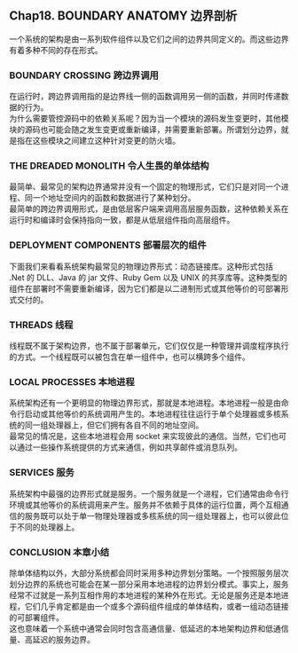 ## Chap18. BOUNDARY ANATOMY 边界剖析        

一个系统的架构是由一系列软件组件以及它们之间的边界共同定义的。而这些边界有着多种不同的存在形式。      

### BOUNDARY CROSSING 跨边界调用       
在运行时，跨边界调用指的是边界线一侧的函数调用另一侧的函数，并同时传递数据的行为。        
为什么需要管控源码中的依赖关系呢？因为当一个模块的源码发生变更时，其他模块的源码也可能会随之发生变更或重新编译，并需要重新部署。所谓划分边界，就是指在这些模块之间建立这种针对变更的防火墙。     

### THE DREADED MONOLITH 令人生畏的单体结构     
最简单、最常见的架构边界通常并没有一个固定的物理形式，它们只是对同一个进程、同一个地址空间内的函数和数据进行了某种划分。      
最简单的跨边界调用形式，是由低层客户端来调用高层服务函数，这种依赖关系在运行时和编译时会保持指向一致，都是从低层组件指向高层组件。     

### DEPLOYMENT COMPONENTS 部署层次的组件      
下面我们来看看系统架构最常见的物理边界形式：动态链接库。这种形式包括 .Net 的 DLL、Java 的 jar 文件、Ruby Gem 以及 UNIX 的共享库等。这种类型的组件在部署时不需要重新编译，因为它们都是以二进制形式或其他等价的可部署形式交付的。      

### THREADS 线程      
线程既不属于架构边界，也不属于部署单元，它们仅仅是一种管理并调度程序执行的方式。一个线程既可以被包含在单一组件中，也可以横跨多个组件。    

### LOCAL PROCESSES 本地进程     
系统架构还有一个更明显的物理边界形式，那就是本地进程。本地进程一般是由命令行启动或其他等价的系统调用产生的。本地进程往往运行于单个处理器或多核系统的同一组处理器上，但它们拥有各自不同的地址空间。    
最常见的情况是，这些本地进程会用 socket 来实现彼此的通信。当然，它们也可以通过一些操作系统提供的方式来通信，例如共享邮件或消息队列。    

### SERVICES 服务      
系统架构中最强的边界形式就是服务。一个服务就是一个进程，它们通常由命令行环境或其他等价的系统调用来产生。服务并不依赖于具体的运行位置，两个互相通信的服务既可以处于单一物理处理器或多核系统的同一组处理器上，也可以彼此位于不同的处理器上。      

### CONCLUSION 本章小结    
除单体结构以外，大部分系统都会同时采用多种边界划分策略。一个按照服务层次划分边界的系统也可能会在某一部分采用本地进程的边界划分模式。事实上，服务经常不过就是一系列互相作用的本地进程的某种外在形式。无论是服务还是本地进程，它们几乎肯定都是由一个或多个源码组件组成的单体结构，或者一组动态链接的可部署组件。       
这也意味着一个系统中通常会同时包含高通信量、低延迟的本地架构边界和低通信量、高延迟的服务边界。    




























